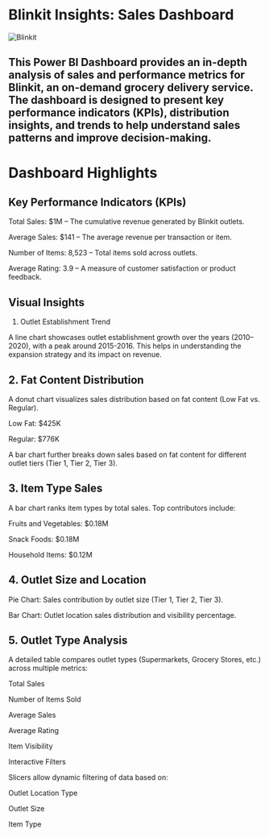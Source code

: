 # Blinkit Insights: Sales Dashboard
![Blinkit](https://github.com/user-attachments/assets/4eb0833f-b1fc-4441-bc33-ab13d3bddcdd)

## This Power BI Dashboard provides an in-depth analysis of sales and performance metrics for Blinkit, an on-demand grocery delivery service. The dashboard is designed to present key performance indicators (KPIs), distribution insights, and trends to help understand sales patterns and improve decision-making.

# Dashboard Highlights
## Key Performance Indicators (KPIs)
Total Sales: $1M – The cumulative revenue generated by Blinkit outlets.

Average Sales: $141 – The average revenue per transaction or item.

Number of Items: 8,523 – Total items sold across outlets.

Average Rating: 3.9 – A measure of customer satisfaction or product feedback.

## Visual Insights
1. Outlet Establishment Trend

A line chart showcases outlet establishment growth over the years (2010–2020), with a peak around 2015-2016. This helps in understanding the expansion strategy and its impact on revenue.

## 2. Fat Content Distribution

A donut chart visualizes sales distribution based on fat content (Low Fat vs. Regular).

Low Fat: $425K

Regular: $776K

A bar chart further breaks down sales based on fat content for different outlet tiers (Tier 1, Tier 2, Tier 3).

## 3. Item Type Sales
A bar chart ranks item types by total sales. Top contributors include:

Fruits and Vegetables: $0.18M

Snack Foods: $0.18M

Household Items: $0.12M

## 4. Outlet Size and Location

Pie Chart: Sales contribution by outlet size (Tier 1, Tier 2, Tier 3).

Bar Chart: Outlet location sales distribution and visibility percentage.

## 5. Outlet Type Analysis

A detailed table compares outlet types (Supermarkets, Grocery Stores, etc.) across multiple metrics:

Total Sales

Number of Items Sold

Average Sales

Average Rating

Item Visibility

Interactive Filters

Slicers allow dynamic filtering of data based on:

Outlet Location Type

Outlet Size

Item Type

